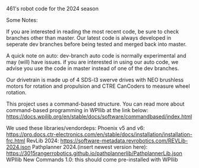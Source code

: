 461's robot code for the 2024 season

Some Notes:

  If you are interested in reading the most recent code, be sure to check branches other than master. Our latest code is always developed in seperate dev branches before being
  tested and merged back into master.

  A quick note on auto: dev-branch auto code is normally experimental and may (will) have issues. if you are interested in using our auto code, we advise you use the code in
  master instead of one of the dev branches.
  
  Our drivetrain is made up of 4 SDS-l3 swerve drives with NEO brushless motors for rotation and propulsion and CTRE CanCoders to measure wheel rotation.
  
  This project uses a command-based structure. You can read more about command-based programming in WPIlib at the link below:
  https://docs.wpilib.org/en/stable/docs/software/commandbased/index.html

We used these libraries/vendordeps:
  Phoenix v5 and v6: https://pro.docs.ctr-electronics.com/en/stable/docs/installation/installation-frc.html
  RevLib 2024: https://software-metadata.revrobotics.com/REVLib-2024.json
  Pathplanner 2024.(insert newest version here): https://3015rangerrobotics.github.io/pathplannerlib/PathplannerLib.json
  WPIlib New Commands 1.0: this should come pre-installed with WPIlib
  
  
